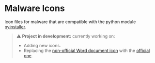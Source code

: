 # Malware Icons

Icon files for malware that are compatible with the python module [pyinstaller](https://pyinstaller.org/).

> :warning: **Project in development:** currently working on:
>
> - Adding new icons.
> - Replacing the [non-official Word document icon](./doc/word_doc.png) with the [official one](https://www.shutterstock.com/image-vector/modern-flat-design-logo-doc-file-1890883657).
